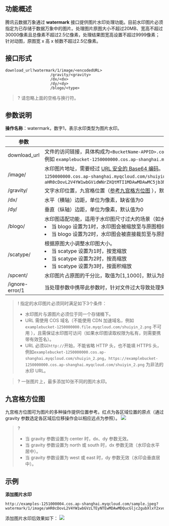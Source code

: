 ## 功能概述
腾讯云数据万象通过 **watermark** 接口提供图片水印处理功能。目前水印图片必须指定为已存储于数据万象中的图片。处理图片原图大小不超过20MB、宽高不超过30000像素且总像素不超过2.5亿像素，处理结果图宽高设置不超过9999像素；针对动图，原图宽 x 高 x 帧数不超过2.5亿像素。


## 接口形式

```shell
download_url?watermark/1/image/<encodedURL>
           		 	/gravity/<gravity>
           		 	/dx/<dx>
           		 	/dy/<dy>
           		 	/blogo/<type>
```

>? 请忽略上面的空格与换行符。
>



## 参数说明

**操作名称**：watermark，数字1，表示水印类型为图片水印。


| 参数         | 含义                                                         |
| ------------ | ------------------------------------------------------------ |
| download_url | 文件的访问链接，具体构成为`<BucketName-APPID>.cos.<picture region>.<domain>.com/<picture name>`，<br>例如 `examplebucket-1250000000.cos.ap-shanghai.myqcloud.com/picture.jpeg` |
| /image/      | 水印图片地址，需要经过 [URL 安全的 Base64 编码](https://cloud.tencent.com/document/product/460/32832#.E4.BB.80.E4.B9.88.E6.98.AF-url-.E5.AE.89.E5.85.A8.E7.9A.84-base64-.E7.BC.96.E7.A0.81.EF.BC.9F)。例如，水印图片为`http://examplebucket-1250000000.cos.ap-shanghai.myqcloud.com/shuiyin_2.png`，则该处编码后的字符串为`aHR0cDovL2V4YW1wbGVidWNrZXQtMTI1MDAwMDAwMC5jb3MuYXAtc2hhbmdoYWkubXlxY2xvdWQuY29tL3NodWl5aW5fMi5wbmc`            |
| /gravity/    | 文字水印位置，九宫格位置（[参考九宫格方位图](#1) ），默认值 SouthEast |
| /dx/         | 水平（横轴）边距，单位为像素，缺省值为0                      |
| /dy/         | 垂直（纵轴）边距，单位为像素，默认值为0                      |
| /blogo/      | 水印图适配功能，适用于水印图尺寸过大的场景（如水印墙）。共有两种类型：<br><li>当 blogo 设置为1时，水印图会被缩放至与原图相似大小后添加<br><li>当 blogo 设置为2时，水印图会被直接裁剪至与原图相似大小后添加 |
| /scatype/    | 根据原图大小调整水印图大小。<br><li>当 scatype 设置为1时，按宽缩放<br><li>当 scatype 设置为2时，按高缩放<br><li>当 scatype 设置为3时，按面积缩放                      |
| /spcent/     | 水印图片占原图的千分比，取值为[1,1000]，默认为原水印图大小                      |
| /ignore-error/1            | 当处理参数中携带此参数时，针对文件过大导致处理失败的场景，会直接返回原图而不报错         |

>! 指定的水印图片必须同时满足如下3个条件：  
> - 水印图片与源图片必须位于同一个存储桶下。
> - URL 需使用 COS 域名（不能使用 CDN 加速域名，例如 `examplebucket-1250000000.file.myqcloud.com/shuiyin_2.png` 不可用 ），且需保证水印图可访问（如果水印图读取权限为私有，则需要携带有效签名）。
> - URL 必须以`http://`开始，不能省略 HTTP 头，也不能填 HTTPS 头，例如`examplebucket-1250000000.cos.ap-shanghai.myqcloud.com/shuiyin_2.png`，`https://examplebucket-1250000000.cos.ap-shanghai.myqcloud.com/shuiyin_2.png` 为非法的水印 URL。
> 

<span id="1"></span>

>? 一张图片上，最多添加10张不同的图片水印。
>

## 九宫格方位图

九宫格方位图可为图片的多种操作提供位置参考。红点为各区域位置的原点（通过 gravity 参数选定各区域后位移操作会以相应远点为参照）。 
![](https://main.qcloudimg.com/raw/53a143451229b4fbdd74935afe3832d5.png)


>?
> - 当 gravity 参数设置为 center 时，dx、dy 参数无效。
> - 当 gravity 参数设置为 north 或 south 时，dx 参数无效（水印会水平居中）。
> - 当 gravity 参数设置为 west 或 east 时，dy 参数无效（水印会垂直居中）。
> 


## 示例

**添加图片水印**

```
http://examples-1251000004.cos.ap-shanghai.myqcloud.com/sample.jpeg?watermark/1/image/aHR0cDovL2V4YW1wbGVzLTEyNTEwMDAwMDQucGljc2gubXlxY2xvdWQuY29tL3NodWl5aW4uanBn/gravity/southeast
```

添加图片水印后效果如下：
![](https://main.qcloudimg.com/raw/6412c0d6eaaadc5c193515f40d736dad.jpeg)


